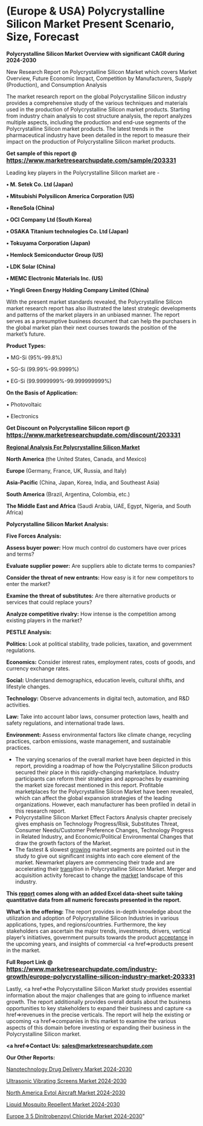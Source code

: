 # (Europe & USA) Polycrystalline Silicon Market Present Scenario, Size, Forecast

<strong>Polycrystalline Silicon Market Overview with significant CAGR during 2024-2030</strong>

New Research Report on Polycrystalline Silicon Market which covers Market Overview, Future Economic Impact, Competition by Manufacturers, Supply (Production), and Consumption Analysis

The market research report on the global Polycrystalline Silicon industry provides a comprehensive study of the various techniques and materials used in the production of Polycrystalline Silicon market products. Starting from industry chain analysis to cost structure analysis, the report analyzes multiple aspects, including the production and end-use segments of the Polycrystalline Silicon market products. The latest trends in the pharmaceutical industry have been detailed in the report to measure their impact on the production of Polycrystalline Silicon market products.

<strong>Get sample of this report @ <a href=https://www.marketresearchupdate.com/sample/203331><font size=3 color=#0000ff>https://www.marketresearchupdate.com/sample/203331</font></a></strong>

Leading key players in the Polycrystalline Silicon market are -

<strong>• M. Setek Co. Ltd (Japan)

• Mitsubishi Polysilicon America Corporation (US)

• ReneSola (China)

• OCI Company Ltd (South Korea)

• OSAKA Titanium technologies Co. Ltd (Japan)

• Tokuyama Corporation (Japan)

• Hemlock Semiconductor Group (US)

• LDK Solar (China)

• MEMC Electronic Materials Inc. (US)

• Yingli Green Energy Holding Company Limited (China)</strong>

With the present market standards revealed, the Polycrystalline Silicon market research report has also illustrated the latest strategic developments and patterns of the market players in an unbiased manner. The report serves as a presumptive business document that can help the purchasers in the global market plan their next courses towards the position of the market’s future.

<strong>Product Types:</strong>

• MG-Si (95%-99.8%)

• SG-Si (99.99%-99.9999%)

• EG-Si (99.9999999%-99.999999999%)

<strong>On the Basis of Application:</strong>

• Photovoltaic

• Electronics

<strong>Get Discount on Polycrystalline Silicon report @ <a href=https://www.marketresearchupdate.com/discount/203331><font size=3 color=#0000ff>https://www.marketresearchupdate.com/discount/203331</font></a></strong>

<strong><u><b>Regional Analysis For Polycrystalline Silicon Market</b></u></strong>

<strong><b>North America</b></strong> (the United States, Canada, and Mexico)

<strong><b>Europe </b></strong>(Germany, France, UK, Russia, and Italy)

<strong><b>Asia-Pacific</b></strong> (China, Japan, Korea, India, and Southeast Asia)

<strong><b>South America</b></strong> (Brazil, Argentina, Colombia, etc.)

<strong><b>The Middle East and Africa</b></strong> (Saudi Arabia, UAE, Egypt, Nigeria, and South Africa)

<strong>Polycrystalline Silicon Market Analysis:</strong>

<strong>Five Forces Analysis:</strong>

<strong>Assess buyer power:</strong> How much control do customers have over prices and terms?

<strong>Evaluate supplier power:</strong> Are suppliers able to dictate terms to companies?

<strong>Consider the threat of new entrants:</strong> How easy is it for new competitors to enter the market?

<strong>Examine the threat of substitutes:</strong> Are there alternative products or services that could replace yours?

<strong>Analyze competitive rivalry:</strong> How intense is the competition among existing players in the market?

<strong>PESTLE Analysis:</strong>

<strong>Politics:</strong> Look at political stability, trade policies, taxation, and government regulations.

<strong>Economics:</strong> Consider interest rates, employment rates, costs of goods, and currency exchange rates.

<strong>Social:</strong> Understand demographics, education levels, cultural shifts, and lifestyle changes.

<strong>Technology:</strong> Observe advancements in digital tech, automation, and R&D activities.

<strong>Law:</strong> Take into account labor laws, consumer protection laws, health and safety regulations, and international trade laws.

<strong>Environment:</strong> Assess environmental factors like climate change, recycling practices, carbon emissions, waste management, and sustainable practices.

<ul>
  <li>The varying scenarios of the overall market have been depicted in this report, providing a roadmap of how the Polycrystalline Silicon products secured their place in this rapidly-changing marketplace. Industry participants can reform their strategies and approaches by examining the market size forecast mentioned in this report. Profitable marketplaces for the Polycrystalline Silicon Market have been revealed, which can affect the global expansion strategies of the leading organizations. However, each manufacturer has been profiled in detail in this research report.</li>
  <li>Polycrystalline Silicon Market Effect Factors Analysis chapter precisely gives emphasis on Technology Progress/Risk, Substitutes Threat, Consumer Needs/Customer Preference Changes, Technology Progress in Related Industry, and Economic/Political Environmental Changes that draw the growth factors of the Market.</li>
  <li>The fastest &amp; slowest <a href=ASDF991299>growing</a> market segments are pointed out in the study to give out significant insights into each core element of the market. Newmarket players are commencing their trade and are accelerating their <a href=>trans</a>ition in Polycrystalline Silicon Market. Merger and acquisition activity forecast to change the <a href=>market</a> landscape of this industry.</li>
</ul>
<strong>This <a href=>report</a> comes along with an added Excel data-sheet suite taking quantitative data from all numeric forecasts presented in the report.</strong>

<strong>What’s in the offering:</strong> The report provides in-depth knowledge about the utilization and adoption of Polycrystalline Silicon Industries in various applications, types, and regions/countries. Furthermore, the key stakeholders can ascertain the major trends, investments, drivers, vertical player’s initiatives, government pursuits towards the product <a href=ASDF881288>acceptance</a> in the upcoming years, and insights of commercial <a href=>products</a> present in the market.

<strong>Full Report Link @ <a href=https://www.marketresearchupdate.com/industry-growth/europe-polycrystalline-silicon-industry-market-203331><font size=3 color=#0000ff>https://www.marketresearchupdate.com/industry-growth/europe-polycrystalline-silicon-industry-market-203331</font></a></strong>

Lastly, <a href=>the</a> Polycrystalline Silicon Market study provides essential information about the major challenges that are going to influence market growth. The report additionally provides overall details about the business opportunities to key stakeholders to expand their business and capture <a href=>revenues</a> in the precise verticals. The report will help the existing or upcoming <a href=>companies</a> in this market to examine the various aspects of this domain before investing or expanding their business in the Polycrystalline Silicon market.

<strong><a href=><strong>Contact Us:</strong></a></strong>
<strong>sales@marketresearchupdate.com</strong>

<strong>Our Other Reports:</strong>

<a href=https://www.linkedin.com/pulse/nanotechnology-drug-delivery-market-opportunities >Nanotechnology Drug Delivery Market 2024-2030</a>

<a href=https://www.linkedin.com/pulse/ultrasonic-vibrating-screens-market-2023-remarking>Ultrasonic Vibrating Screens Market 2024-2030</a>

<a href=https://www.linkedin.com/pulse/north-america-evtol-aircraft-market-continues>North America Evtol Aircraft Market 2024-2030</a>

<a href=https://www.linkedin.com/pulse/liquid-mosquito-repellent-market-statistics-2023-demand-orakf/>Liquid Mosquito Repellent Market 2024-2030</a>

<a href=https://www.linkedin.com/pulse/europe-3-5-dinitrobenzoyl-chloride-market-research-8iwbf/>Europe 3 5 Dinitrobenzoyl Chloride Market 2024-2030</a>"
